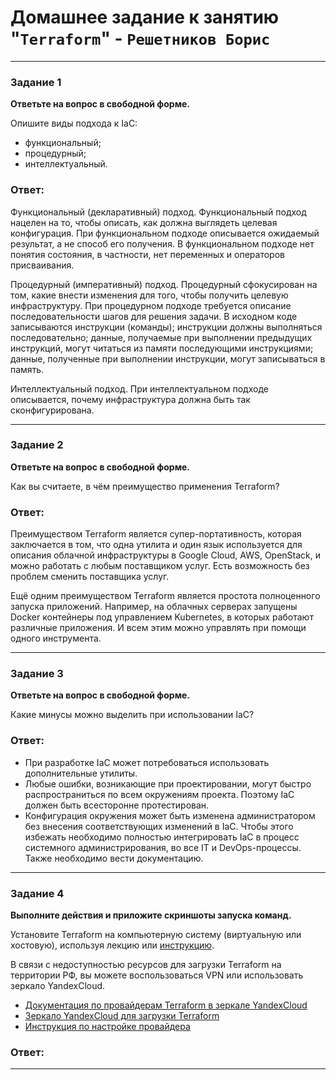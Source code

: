 # Домашнее задание к занятию "`Terraform`" - `Решетников Борис`

---

### Задание 1

**Ответьте на вопрос в свободной форме.**

Опишите виды подхода к IaC:

 * функциональный;
 * процедурный;
 * интеллектуальный.

### Ответ:

Функциональный (декларативный) подход. Функциональный подход нацелен на то, чтобы описать, как должна выглядеть целевая конфигурация. При функциональном подходе описывается ожидаемый результат, а не способ его получения. В функциональном подходе нет понятия состояния, в частности, нет переменных и операторов присваивания.

Процедурный (императивный) подход. Процедурный сфокусирован на том, какие внести изменения  для того, чтобы получить целевую инфраструктуру. При процедурном подходе требуется описание последовательности шагов для решения задачи. В исходном коде записываются инструкции (команды); инструкции должны выполняться последовательно; данные, получаемые при выполнении предыдущих инструкций, могут читаться из памяти последующими инструкциями; данные, полученные при выполнении инструкции, могут записываться в память. 

Интеллектуальный подход. При интеллектуальном подходе описывается, почему инфраструктура должна быть так сконфигурирована. 

---

### Задание 2

**Ответьте на вопрос в свободной форме.**

Как вы считаете, в чём преимущество применения Terraform?

### Ответ:

Преимуществом Terraform является супер-портативность, которая заключается в том, что одна утилита и один язык используется для описания облачной инфраструктуры в Google Cloud, AWS, OpenStack, и можно работать с любым поставщиком услуг. Есть возможность без проблем сменить поставщика услуг.

Ещё одним преимуществом Terraform является простота полноценного запуска приложений. Например, на облачных серверах запущены Docker контейнеры под управлением Kubernetes, в которых работают различные приложения. И всем этим можно управлять при помощи одного инструмента. 
 
---

### Задание 3

**Ответьте на вопрос в свободной форме.**

Какие минусы можно выделить при использовании IaC?

### Ответ:

* При разработке IaC может потребоваться использовать дополнительные утилиты.
* Любые ошибки,  возникающие при проектировании, могут быстро распространиться по всем окружениям проекта. Поэтому IaC должен быть всесторонне протестирован.
* Конфигурация окружения может быть изменена администратором без внесения соответствующих изменений в IaC. Чтобы этого избежать необходимо полностью интегрировать IaC в процесс системного администрирования, во все IT и DevOps-процессы. Также необходимо вести документацию.

 
---

### Задание 4

**Выполните действия и приложите скриншоты запуска команд.**

Установите Terraform на компьютерную систему (виртуальную или хостовую), используя лекцию или [инструкцию](https://learn.hashicorp.com/tutorials/terraform/install-cli).    

В связи с недоступностью ресурсов для загрузки Terraform на территории РФ, вы можете  воспользоваться VPN или использовать зеркало YandexCloud.   
- [Документация по провайдерам Terraform в зеркале YandexCloud](https://registry.tfpla.net/browse/providers)   
- [Зеркало YandexCloud для загрузки Terraform](https://hashicorp-releases.yandexcloud.net/terraform/)    
- [Инструкция по настройке провайдера](https://cloud.yandex.ru/docs/tutorials/infrastructure-management/terraform-quickstart#configure-terraform)  

### Ответ:

---